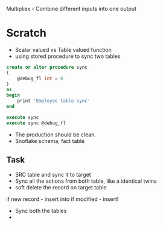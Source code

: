 Multipliex - Combine different inputs into one output

# Scratch
- Scalar valued vs Table valued function
- using stored procedure to sync two tables
```sql
create or alter procedure sync
(
	@debug_fl int = 0
)
as 
begin
	print 'Employee table sync'
end

execute sync 
execute sync @debug_fl 

```
- The production should be clean.
- Snoflake schema, fact table
## Task
- SRC table and sync it to target
- Sync all the actions from both table, like a identical twins
- soft delete the record on target table

if new record - insert into 
if modified - insert!

- Sync both the tables
- 